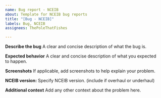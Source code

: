 ```yaml
---
name: Bug report - NCEIB
about: Template for NCEIB bug reports
title: "[Bug - NCEIB]"
labels: Bug, NCEIB
assignees: ThePoleThatFishes

---
```


**Describe the bug**
A clear and concise description of what the bug is.

**Expected behavior**
A clear and concise description of what you expected to happen.

**Screenshots**
If applicable, add screenshots to help explain your problem.

**NCEIB version:**
Specify NCEIB version. (include if overhaul or underhaul)

**Additional context**
Add any other context about the problem here.
